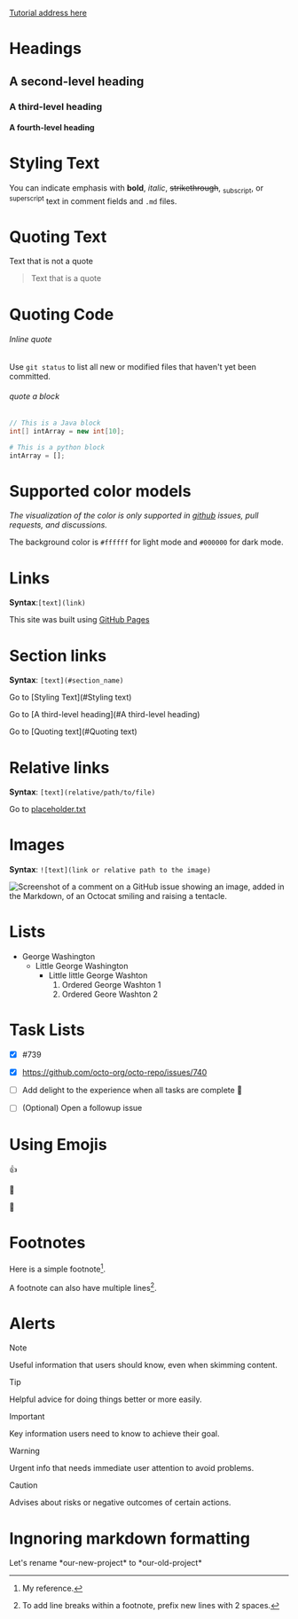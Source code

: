 [Tutorial address here](https://docs.github.com/en/get-started/writing-on-github/getting-started-with-writing-and-formatting-on-github/basic-writing-and-formatting-syntax)

# Headings

## A second-level heading
### A third-level heading

#### A fourth-level heading



# Styling Text



You can indicate emphasis with **bold**, *italic*, ~~strikethrough~~, <sub>subscript</sub>, or <sup>superscript</sup> text in comment fields and `.md` files.



# Quoting Text

Text that is not a quote

> Text that is a quote



# Quoting Code

###### Inline quote

Use `git status` to list all new or modified files that haven't yet been committed.

###### quote a block

```java
// This is a Java block
int[] intArray = new int[10];
```

```python
# This is a python block
intArray = [];
```



# Supported color models

*The visualization of the color is only supported in [github](github.com) issues, pull requests, and discussions.*

The background color is `#ffffff` for light mode and `#000000` for dark mode.



# Links

**Syntax**:`[text](link)`

This site was built using [GitHub Pages](https://pages.github.com/)



# Section links

**Syntax**: `[text](#section_name)`

Go to [Styling Text](#Styling text)

Go to [A third-level heading](#A third-level heading)

Go to [Quoting text](#Quoting text)



# Relative links

**Syntax**: `[text](relative/path/to/file)`

Go to [placeholder.txt](./placeholder.txt)



# Images

**Syntax**: `![text](link or relative path to the image)`

![Screenshot of a comment on a GitHub issue showing an image, added in the Markdown, of an Octocat smiling and raising a tentacle.](https://myoctocat.com/assets/images/base-octocat.svg)



# Lists

- George Washington
  - Little George Washington
    - Little little George Washton
      1. Ordered George Washton 1
      2. Ordered Geore Washton 2



# Task Lists

- [x] #739
- [x] https://github.com/octo-org/octo-repo/issues/740
- [ ] Add delight to the experience when all tasks are complete :tada:

- [ ] \(Optional) Open a followup issue



# Using Emojis

:+1: 

:santa:

:face_with_thermometer:



# Footnotes



Here is a simple footnote[^1].

A footnote can also have multiple lines[^2].

[^1]: My reference.
[^2]: To add line breaks within a footnote, prefix new lines with 2 spaces.


# Alerts

> [!NOTE]
> Useful information that users should know, even when skimming content.

> [!TIP]
> Helpful advice for doing things better or more easily.

> [!IMPORTANT]
> Key information users need to know to achieve their goal.

> [!WARNING]
> Urgent info that needs immediate user attention to avoid problems.

> [!CAUTION]
> Advises about risks or negative outcomes of certain actions.
>
> 

# Ingnoring markdown formatting

Let's rename \*our-new-project\* to \*our-old-project\*

